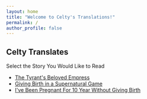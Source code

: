 ```yaml
---
layout: home
title: "Welcome to Celty's Translations!"
permalink: /
author_profile: false
---
```


## Celty Translates

Select the Story You Would Like to Read

- [The Tyrant's Beloved Empress](/tyrant-toc/)
- [Giving Birth in a Supernatural Game](/supernatural-toc/)
- [I've Been Pregnant For 10 Year Without Giving Birth](/10years-toc/)
